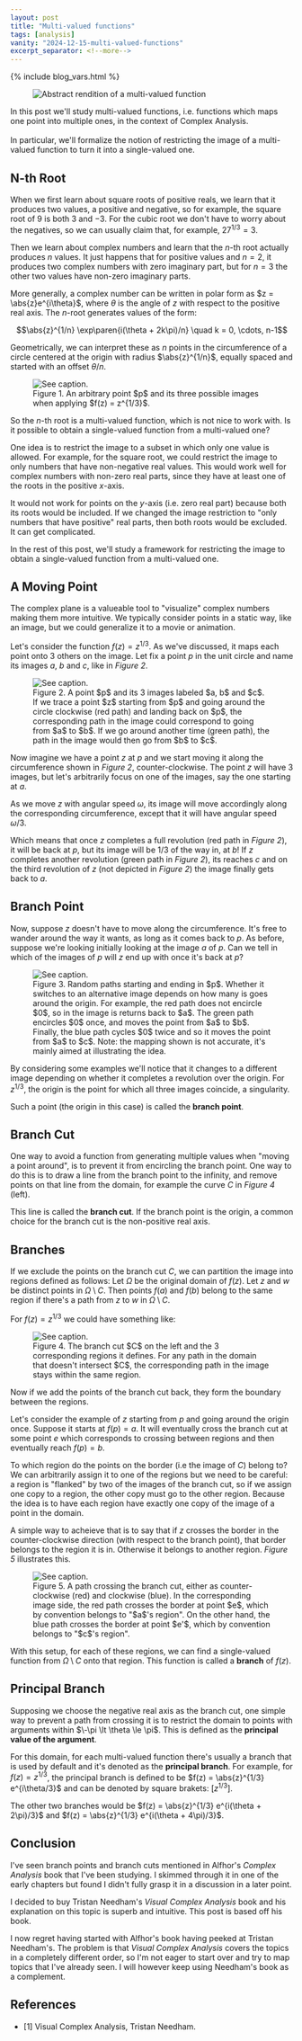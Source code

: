 ```yaml
---
layout: post
title: "Multi-valued functions"
tags: [analysis]
vanity: "2024-12-15-multi-valued-functions"
excerpt_separator: <!--more-->
---
```


{% include blog_vars.html %}

<div class="headline">

<figure class="image_float_left">
  <img src="{{resources_path}}/thumbnail.png" alt="Abstract rendition of a multi-valued function" />
</figure>


In this post we'll study multi-valued functions, i.e. functions which maps one point into multiple ones, in the context of Complex Analysis.
<br /><br />
In particular, we'll formalize the notion of restricting the image of a multi-valued function to turn it into a single-valued one.

</div>

<!--more-->

## N-th Root

When we first learn about square roots of positive reals, we learn that it produces two values, a positive and negative, so for example, the square root of $9$ is both $3$ and $-3$. For the cubic root we don't have to worry about the negatives, so we can usually claim that, for example, $27^{1/3} = 3$.

Then we learn about complex numbers and learn that the $n$-th root actually produces $n$ values. It just happens that for positive values and $n = 2$, it produces two complex numbers with zero imaginary part, but for $n = 3$ the other two values have non-zero imaginary parts.

More generally, a complex number can be written in polar form as $z = \abs{z}e^{i\theta}$, where $\theta$ is the angle of $z$ with respect to the positive real axis. The $n$-root generates values of the form:

$$\abs{z}^{1/n} \exp\paren{i(\theta + 2k\pi)/n} \quad k = 0, \cdots, n-1$$

Geometrically, we can interpret these as $n$ points in the circumference of a circle centered at the origin with radius $\abs{z}^{1/n}$, equally spaced and started with an offset $\theta / n$.

<figure class="center_children">
  <img src="{{resources_path}}/roots3.png" alt="See caption." />
  <figcaption>Figure 1. An arbitrary point $p$ and its three possible images when applying $f(z) = z^{1/3}$.</figcaption>
</figure>


So the $n$-th root is a multi-valued function, which is not nice to work with. Is it possible to obtain a single-valued function from a multi-valued one?

One idea is to restrict the image to a subset in which only one value is allowed. For example, for the square root, we could restrict the image to only numbers that have non-negative real values. This would work well for complex numbers with non-zero real parts, since they have at least one of the roots in the positive $x$-axis.

It would not work for points on the $y$-axis (i.e. zero real part) because both its roots would be included. If we changed the image restriction to "only numbers that have positive" real parts, then both roots would be excluded. It can get complicated.

In the rest of this post, we'll study a framework for restricting the image to obtain a single-valued function from a multi-valued one.

## A Moving Point

The complex plane is a valueable tool to "visualize" complex numbers making them more intuitive. We typically consider points in a static way, like an image, but we could generalize it to a movie or animation.

Let's consider the function $f(z) = z^{1/3}$. As we've discussed, it maps each point onto $3$ others on the image. Let fix a point $p$ in the unit circle and name its images $a$, $b$ and $c$, like in *Figure 2*.

<figure class="center_children">
  <img src="{{resources_path}}/path.png" alt="See caption." />
  <figcaption>Figure 2. A point $p$ and its 3 images labeled $a, b$ and $c$. If we trace a point $z$ starting from $p$ and going around the circle clockwise (red path) and landing back on $p$, the corresponding path in the image could correspond to going from $a$ to $b$. If we go around another time (green path), the path in the image would then go from $b$ to $c$.</figcaption>
</figure>

Now imagine we have a point $z$ at $p$ and we start moving it along the circumference shown in *Figure 2*, counter-clockwise. The point $z$ will have 3 images, but let's arbitrarily focus on one of the images, say the one starting at $a$.

As we move $z$ with angular speed $\omega$, its image will move accordingly along the corresponding circumference, except that it will have angular speed $\omega / 3$.

Which means that once $z$ completes a full revolution (red path in *Figure 2*), it will be back at $p$, but its image will be $1/3$ of the way in, at $b$! If $z$ completes another revolution (green path in *Figure 2*), its reaches $c$ and on the third revolution of $z$ (not depicted in *Figure 2*) the image finally gets back to $a$.

## Branch Point

Now, suppose $z$ doesn't have to move along the circumference. It's free to wander around the way it wants, as long as it comes back to $p$. As before, suppose we're looking initially looking at the image $a$ of $p$. Can we tell in which of the images of $p$ will $z$ end up with once it's back at $p$?

<figure class="center_children">
  <img src="{{resources_path}}/crazy-path.png" alt="See caption." />
  <figcaption>Figure 3. Random paths starting and ending in $p$. Whether it switches to an alternative image depends on how many is goes around the origin. For example, the red path does not encircle $0$, so in the image is returns back to $a$. The green path encircles $0$ once, and moves the point from $a$ to $b$. Finally, the blue path cycles $0$ twice and so it moves the point from $a$ to $c$. Note: the mapping shown is not accurate, it's mainly aimed at illustrating the idea.</figcaption>
</figure>

By considering some examples we'll notice that it changes to a different image depending on whether it completes a revolution over the origin. For $z^{1/3}$, the origin is the point for which all three images coincide, a singularity.

Such a point (the origin in this case) is called the **branch point**.

## Branch Cut

One way to avoid a function from generating multiple values when "moving a point around", is to prevent it from encircling the branch point. One way to do this is to draw a line from the branch point to the infinity, and remove points on that line from the domain, for example the curve $C$ in *Figure 4* (left).

This line is called the **branch cut**. If the branch point is the origin, a common choice for the branch cut is the non-positive real axis.

## Branches

If we exclude the points on the branch cut $C$, we can partition the image into regions defined as follows: Let $\Omega$ be the original domain of $f(z)$. Let $z$ and $w$ be distinct points in $\Omega \setminus C$. Then points $f(a)$ and $f(b)$ belong to the same region if there's a path from $z$ to $w$ in $\Omega \setminus C$.

For $f(z) = z^{1/3}$ we could have something like:

<figure class="center_children">
  <img src="{{resources_path}}/regions.png" alt="See caption." />
  <figcaption>Figure 4. The branch cut $C$ on the left and the 3 corresponding regions it defines. For any path in the domain that doesn't intersect $C$, the corresponding path in the image stays within the same region.</figcaption>
</figure>

Now if we add the points of the branch cut back, they form the boundary between the regions.

Let's consider the example of $z$ starting from $p$ and going around the origin once. Suppose it starts at $f(p) = a$. It will eventually cross the branch cut at some point $e$ which corresponds to crossing between regions and then eventually reach $f(p) = b$.

To which region do the points on the border (i.e the image of $C$) belong to? We can arbitrarily assign it to one of the regions but we need to be careful: a region is "flanked" by two of the images of the branch cut, so if we assign one copy to a region, the other copy must go to the other region. Because the idea is to have each region have exactly one copy of the image of a point in the domain.

A simple way to acheieve that is to say that if $z$ crosses the border in the counter-clockwise direction (with respect to the branch point), that border belongs to the region it is in. Otherwise it belongs to another region. *Figure 5* illustrates this.

<figure class="center_children">
  <img src="{{resources_path}}/crossing.png" alt="See caption." />
  <figcaption>Figure 5. A path crossing the branch cut, either as counter-clockwise (red) and clockwise (blue). In the corresponding image side, the red path crosses the border at point $e$, which by convention belongs to "$a$'s region". On the other hand, the blue path crosses the border at point $e'$, which by convention belongs to "$c$'s region".</figcaption>
</figure>

With this setup, for each of these regions, we can find a single-valued function from $\Omega \setminus C$ onto that region. This function is called a **branch** of $f(z)$.

## Principal Branch

Supposing we choose the negative real axis as the branch cut, one simple way to prevent a path from crossing it is to restrict the domain to points with arguments within $\-\pi \lt \theta \le \pi$. This is defined as the **principal value of the argument**.

For this domain, for each multi-valued function there's usually a branch that is used by default and it's denoted as the **principal branch**. For example, for $f(z) = z^{1/3}$, the principal branch is defined to be $f(z) = \abs{z}^{1/3} e^{i\theta/3}$ and can be denoted by square brakets: $[z^{1/3}]$.

The other two branches would be $f(z) = \abs{z}^{1/3} e^{i(\theta + 2\pi)/3}$ and $f(z) = \abs{z}^{1/3} e^{i(\theta + 4\pi)/3}$.

## Conclusion

I've seen branch points and branch cuts mentioned in Alfhor's *Complex Analysis* book that I've been studying. I skimmed through it in one of the early chapters but found I didn't fully grasp it in a discussion in a later point.

I decided to buy Tristan Needham's *Visual Complex Analysis* book and his explanation on this topic is superb and intuitive. This post is based off his book.

I now regret having started with Alfhor's book having peeked at Tristan Needham's. The problem is that *Visual Complex Analysis* covers the topics in a completely different order, so I'm not eager to start over and try to map topics that I've already seen. I will however keep using Needham's book as a complement.

## References

* [1] Visual Complex Analysis, Tristan Needham.
